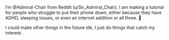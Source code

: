 I’m @Admiral-Chair from Reddit (u/Sir_Admiral_Chair), I am making a tutorial for people who struggle to put their phone down, either because they have ADHD, sleeping issues, 
or even an internet addition or all three. 👀

I could make other things in the future idk, I just do things that catch my interest.

<!---
Admiral-Chair/Admiral-Chair is a ✨ special ✨ repository because its `README.md` (this file) appears on your GitHub profile.
You can click the Preview link to take a look at your changes.
--->
